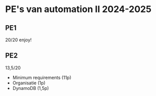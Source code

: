 # PE's van automation II 2024-2025

## PE1

20/20 enjoy!

## PE2

13,5/20

- Minimum requirements (11p)
- Organisatie (1p)
- DynamoDB (1,5p)
